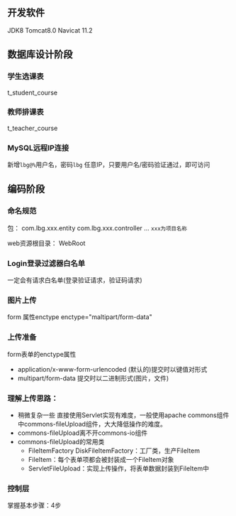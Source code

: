 
## 开发软件
JDK8
Tomcat8.0
Navicat 11.2


## 数据库设计阶段

### 学生选课表
t_student_course

### 教师排课表
t_teacher_course

### MySQL远程IP连接
新增`lbg@%`用户名，密码`lbg`
任意IP，只要用户名/密码验证通过，即可访问

## 编码阶段

### 命名规范
包：
com.lbg.xxx.entity
com.lbg.xxx.controller
...
`xxx为项目名称`

web资源根目录：
WebRoot



### Login登录过滤器白名单
一定会有请求白名单(登录验证请求，验证码请求)

### 图片上传


form 属性enctype
enctype="maltipart/form-data"

### 上传准备
form表单的enctype属性
- application/x-www-form-urlencoded (默认的)提交时以键值对形式
- multipart/form-data 提交时以二进制形式(图片，文件)

### 理解上传思路：

- 稍微复杂一些  直接使用Servlet实现有难度，一般使用apache commons组件中commons-fileUpload组件，大大降低操作的难度。
- commons-fileUpload离不开commons-io组件
- commons-fileUpload的常用类
	+ FileItemFactory    DiskFileItemFactory：工厂类，生产FileItem
	+ FileItem：每个表单项都会被封装成一个FileItem对象
	+ ServletFileUpload：实现上传操作，将表单数据封装到FileItem中


### 控制层
掌握基本步骤：4步



